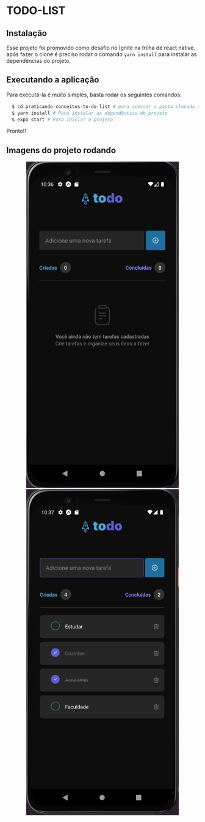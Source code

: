# TODO-LIST



## Instalação

Esse projeto foi promovido como desafio no Ignite na trilha de react native. após fazer o clone é preciso rodar o comando  `yarn install` para instalar as dependências do projeto. 


## Executando a aplicação

Para executá-la é muito simples, basta rodar os seguintes comandos:
```sh
  $ cd praticando-conceitos-to-do-list # para acessar a pasta clonada do git
  $ yarn install # Para instalar as dependências do projeto
  $ expo start # Para iniciar o projeto
```
Pronto!!

## Imagens do projeto rodando

<div align="center">
    <img src="/src/assets/images/tela1.png" width="400px"/>
</div>

<div align="center">
    <img src="/src/assets/images/tela2.png" width="400px"/>
</div>